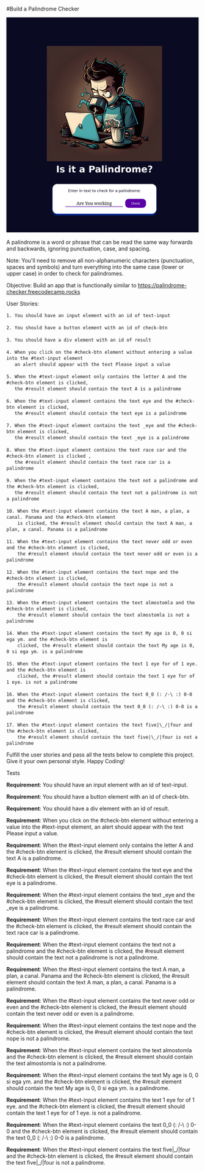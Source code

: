 #Build a Palindrome Checker

![A picture of a guy drinking coffee coding](images/palindromeguy.png)

A palindrome is a word or phrase that can be read the same way forwards and backwards, ignoring punctuation, case, and spacing.

Note: You'll need to remove all non-alphanumeric characters (punctuation, spaces and symbols) and turn everything into the same 
case (lower or upper case) in order to check for palindromes.

Objective: Build an app that is functionally similar to https://palindrome-checker.freecodecamp.rocks

User Stories:

    1. You should have an input element with an id of text-input

    2. You should have a button element with an id of check-btn

    3. You should have a div element with an id of result

    4. When you click on the #check-btn element without entering a value into the #text-input element 
       an alert should appear with the text Please input a value

    5. When the #text-input element only contains the letter A and the #check-btn element is clicked, 
       the #result element should contain the text A is a palindrome

    6. When the #text-input element contains the text eye and the #check-btn element is clicked,
       the #result element should contain the text eye is a palindrome

    7. When the #text-input element contains the text _eye and the #check-btn element is clicked,
       the #result element should contain the text _eye is a palindrome

    8. When the #text-input element contains the text race car and the #check-btn element is clicked ,
       the #result element should contain the text race car is a palindrome

    9. When the #text-input element contains the text not a palindrome and the #check-btn element is clicked,
       the #result element should contain the text not a palindrome is not a palindrome

    10. When the #test-input element contains the text A man, a plan, a canal. Panama and the #check-btn element 
        is clicked, the #result element should contain the text A man, a plan, a canal. Panama is a palindrome

    11. When the #text-input element contains the text never odd or even and the #check-btn element is clicked, 
        the #result element should contain the text never odd or even is a palindrome

    12. When the #text-input element contains the text nope and the #check-btn element is clicked, 
        the #result element should contain the text nope is not a palindrome

    13. When the #text-input element contains the text almostomla and the #check-btn element is clicked, 
        the #result element should contain the text almostomla is not a palindrome

    14. When the #text-input element contains the text My age is 0, 0 si ega ym. and the #check-btn element is
        clicked, the #result element should contain the text My age is 0, 0 si ega ym. is a palindrome

    15. When the #text-input element contains the text 1 eye for of 1 eye. and the #check-btn element is 
        clicked, the #result element should contain the text 1 eye for of 1 eye. is not a palindrome

    16. When the #text-input element contains the text 0_0 (: /-\ :) 0-0 and the #check-btn element is clicked, 
        the #result element should contain the text 0_0 (: /-\ :) 0-0 is a palindrome

    17. When the #text-input element contains the text five|\_/|four and the #check-btn element is clicked,  
        the #result element should contain the text five|\_/|four is not a palindrome

Fulfill the user stories and pass all the tests below to complete this project. Give it your own personal style. Happy Coding!

Tests

**Requirement**: You should have an input element with an id of text-input.

**Requirement**: You should have a button element with an id of check-btn.

**Requirement**: You should have a div element with an id of result.

**Requirement**: When you click on the #check-btn element without entering a value into the #text-input element, 
an alert should appear with the text Please input a value.

**Requirement**: When the #text-input element only contains the letter A and the #check-btn element is clicked, 
the #result element should contain the text A is a palindrome.

**Requirement**: When the #text-input element contains the text eye and the #check-btn element is clicked, 
the #result element should contain the text eye is a palindrome.

**Requirement**: When the #text-input element contains the text \_eye and the #check-btn element is clicked, 
the #result element should contain the text \_eye is a palindrome.

**Requirement**: When the #text-input element contains the text race car and the #check-btn element is clicked, 
the #result element should contain the text race car is a palindrome.

**Requirement**: When the #text-input element contains the text not a palindrome and the #check-btn element is clicked, 
the #result element should contain the text not a palindrome is not a palindrome.

**Requirement**: When the #test-input element contains the text A man, a plan, a canal. Panama and the #check-btn element
is clicked, the #result element should contain the text A man, a plan, a canal. Panama is a palindrome.

**Requirement**: When the #text-input element contains the text never odd or even and the #check-btn element is clicked, 
the #result element should contain the text never odd or even is a palindrome.

**Requirement**: When the #text-input element contains the text nope and the #check-btn element is clicked, 
the #result element should contain the text nope is not a palindrome.

**Requirement**: When the #text-input element contains the text almostomla and the #check-btn element is clicked, 
the #result element should contain the text almostomla is not a palindrome.

**Requirement**: When the #text-input element contains the text My age is 0, 0 si ega ym. and the #check-btn element is clicked,
the #result element should contain the text My age is 0, 0 si ega ym. is a palindrome.

**Requirement**: When the #text-input element contains the text 1 eye for of 1 eye. and the #check-btn element is clicked, 
the #result element should contain the text 1 eye for of 1 eye. is not a palindrome.

**Requirement**: When the #text-input element contains the text 0_0 (: /-\ :) 0-0 and the #check-btn element is clicked, 
the #result element should contain the text 0_0 (: /-\ :) 0-0 is a palindrome.

**Requirement**: When the #text-input element contains the text five|\_/|four and the #check-btn element is clicked, 
the #result element should contain the text five|\_/|four is not a palindrome.

